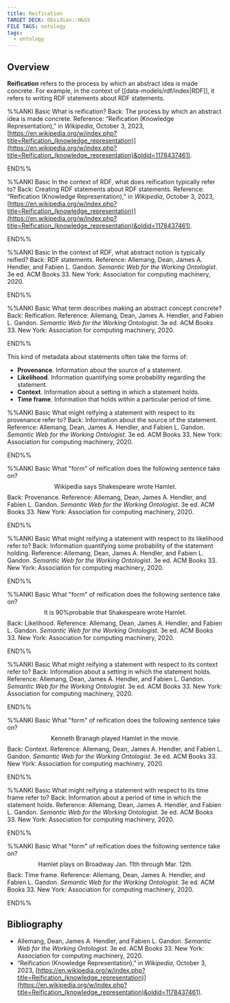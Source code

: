 ```yaml
---
title: Reification
TARGET DECK: Obsidian::H&SS
FILE TAGS: ontology
tags:
  - ontology
---
```


## Overview

**Reification** refers to the process by which an abstract idea is made concrete. For example, in the context of [[data-models/rdf/index|RDF]], it refers to writing RDF statements about RDF statements.

%%ANKI
Basic
What is reification?
Back: The process by which an abstract idea is made concrete.
Reference: “Reification (Knowledge Representation),” in _Wikipedia_, October 3, 2023, [https://en.wikipedia.org/w/index.php?title=Reification_(knowledge_representation)](https://en.wikipedia.org/w/index.php?title=Reification_(knowledge_representation)&oldid=1178437461).
<!--ID: 1734385502410-->
END%%

%%ANKI
Basic
In the context of RDF, what does reification typically refer to?
Back: Creating RDF statements about RDF statements.
Reference: “Reification (Knowledge Representation),” in _Wikipedia_, October 3, 2023, [https://en.wikipedia.org/w/index.php?title=Reification_(knowledge_representation)](https://en.wikipedia.org/w/index.php?title=Reification_(knowledge_representation)&oldid=1178437461).
<!--ID: 1734385502419-->
END%%

%%ANKI
Basic
In the context of RDF, what abstract notion is typically reified?
Back: RDF statements.
Reference: Allemang, Dean, James A. Hendler, and Fabien L. Gandon. _Semantic Web for the Working Ontologist_. 3e ed. ACM Books 33. New York: Association for computing machinery, 2020.
<!--ID: 1734385502422-->
END%%

%%ANKI
Basic
What term describes making an abstract concept concrete?
Back: Reification.
Reference: Allemang, Dean, James A. Hendler, and Fabien L. Gandon. _Semantic Web for the Working Ontologist_. 3e ed. ACM Books 33. New York: Association for computing machinery, 2020.
<!--ID: 1734385502427-->
END%%

This kind of metadata about statements often take the forms of:

* **Provenance**. Information about the source of a statement.
* **Likelihood**. Information quantifying some probability regarding the statement.
* **Context**. Information about a setting in which a statement holds.
* **Time frame**. Information that holds within a particular period of time.

%%ANKI
Basic
What might reifying a statement with respect to its provenance refer to?
Back: Information about the source of the statement.
Reference: Allemang, Dean, James A. Hendler, and Fabien L. Gandon. _Semantic Web for the Working Ontologist_. 3e ed. ACM Books 33. New York: Association for computing machinery, 2020.
<!--ID: 1734385502431-->
END%%

%%ANKI
Basic
What "form" of reification does the following sentence take on? $$\text{Wikipedia says Shakespeare wrote Hamlet.}$$
Back: Provenance.
Reference: Allemang, Dean, James A. Hendler, and Fabien L. Gandon. _Semantic Web for the Working Ontologist_. 3e ed. ACM Books 33. New York: Association for computing machinery, 2020.
<!--ID: 1734385502435-->
END%%

%%ANKI
Basic
What might reifying a statement with respect to its likelihood refer to?
Back: Information quantifying some probability of the statement holding.
Reference: Allemang, Dean, James A. Hendler, and Fabien L. Gandon. _Semantic Web for the Working Ontologist_. 3e ed. ACM Books 33. New York: Association for computing machinery, 2020.
<!--ID: 1734385502439-->
END%%

%%ANKI
Basic
What "form" of reification does the following sentence take on? $$\text{It is 90\% probable that Shakespeare wrote Hamlet.}$$
Back: Likelihood.
Reference: Allemang, Dean, James A. Hendler, and Fabien L. Gandon. _Semantic Web for the Working Ontologist_. 3e ed. ACM Books 33. New York: Association for computing machinery, 2020.
<!--ID: 1734385502443-->
END%%

%%ANKI
Basic
What might reifying a statement with respect to its context refer to?
Back: Information about a setting in which the statement holds.
Reference: Allemang, Dean, James A. Hendler, and Fabien L. Gandon. _Semantic Web for the Working Ontologist_. 3e ed. ACM Books 33. New York: Association for computing machinery, 2020.
<!--ID: 1734385502448-->
END%%

%%ANKI
Basic
What "form" of reification does the following sentence take on? $$\text{Kenneth Branagh played Hamlet in the movie.}$$
Back: Context.
Reference: Allemang, Dean, James A. Hendler, and Fabien L. Gandon. _Semantic Web for the Working Ontologist_. 3e ed. ACM Books 33. New York: Association for computing machinery, 2020.
<!--ID: 1734385502453-->
END%%

%%ANKI
Basic
What might reifying a statement with respect to its time frame refer to?
Back: Information about a period of time in which the statement holds.
Reference: Allemang, Dean, James A. Hendler, and Fabien L. Gandon. _Semantic Web for the Working Ontologist_. 3e ed. ACM Books 33. New York: Association for computing machinery, 2020.
<!--ID: 1734385502458-->
END%%

%%ANKI
Basic
What "form" of reification does the following sentence take on? $$\text{Hamlet plays on Broadway Jan. 11th through Mar. 12th.}$$
Back: Time frame.
Reference: Allemang, Dean, James A. Hendler, and Fabien L. Gandon. _Semantic Web for the Working Ontologist_. 3e ed. ACM Books 33. New York: Association for computing machinery, 2020.
<!--ID: 1734385502463-->
END%%

## Bibliography

* Allemang, Dean, James A. Hendler, and Fabien L. Gandon. _Semantic Web for the Working Ontologist_. 3e ed. ACM Books 33. New York: Association for computing machinery, 2020.
* “Reification (Knowledge Representation),” in _Wikipedia_, October 3, 2023, [https://en.wikipedia.org/w/index.php?title=Reification_(knowledge_representation)](https://en.wikipedia.org/w/index.php?title=Reification_(knowledge_representation)&oldid=1178437461).